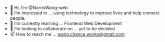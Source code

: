 - 👋 Hi, I’m @NorrisWang-web
- 👀 I’m interested in ... using technology to improve lives and help connect people.
- 🌱 I’m currently learning ... Frontend Web Development
- 💞️ I’m looking to collaborate on ... yet to be decided
- 📫 How to reach me ... wang.chance.works@gmail.com

<!---
NorrisWang-web/NorrisWang-web is a ✨ special ✨ repository because its `README.md` (this file) appears on your GitHub profile.
You can click the Preview link to take a look at your changes.
--->
